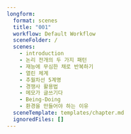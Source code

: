 ```yaml
---
longform:
  format: scenes
  title: "001"
  workflow: Default Workflow
  sceneFolder: /
  scenes:
    - introduction
    - 논리 전개의 두 가지 패턴
    - 재능에 무심한 채로 반복하기
    - 열린 체계
    - 추월차선 5계명
    - 경쟁사 활용법
    - 메모가 글쓰기다
    - Being-Doing
    - 환경을 만들어야 하는 이유
  sceneTemplate: templates/chapter.md
  ignoredFiles: []
---
```

